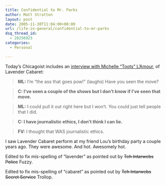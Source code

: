 ```yaml
---
title: Confidential to Mr. Parks
author: Matt Stratton
layout: post
date: 2005-11-30T11:04:00+00:00
url: /life-in-general/confidential-to-mr-parks
dsq_thread_id:
  - 28256923
categories:
  - Personal

---
```

Today&#8217;s Chicagoist includes an [interview with Michelle &#8220;Toots&#8221; L&#8217;Amour][1], of Lavender Cabaret:

> **ML:** I’m “the ass that goes pow!” (laughs) Have you seen the move?
  
> **C: I’ve seen a couple of the shows but I don’t know if I’ve seen that move.**
  
> **ML:** I could pull it out right here but I won’t. You could just tell people that I did.
  
> **C: I have journalistic ethics, I don’t think I can lie.**
  
> **FV:** I thought that WAS journalistic ethics. 

I saw Lavender Cabaret perform at my friend Lou&#8217;s birthday party a couple years ago. They were awesome. And hot. Awesomely hot.

Edited to fix mis-spelling of &#8220;lavender&#8221; as pointed out by <strike>Teh Intarwebs Police</strike> Fuzzy.

Edited to fix mis-spelling of &#8220;cabaret&#8221; as pointed out by <strike>Teh Intarwebs Secret Service</strike> Trollop.

 [1]: https://www.chicagoist.com/archives/2005/11/30/interview_michelle_toots_lamour_burlesque_dancer_lavender_cabaret.php